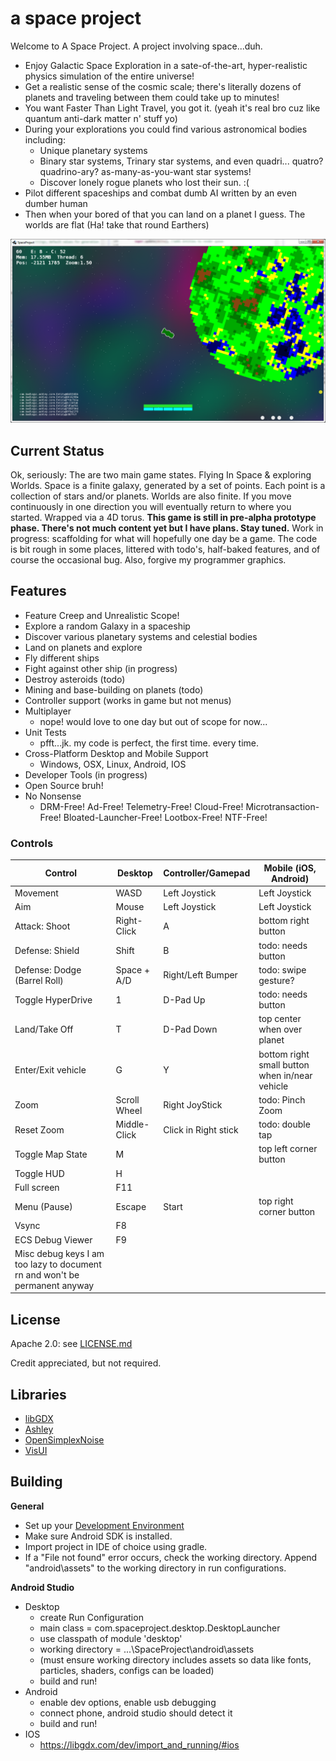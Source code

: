 # a space project
Welcome to A Space Project. A project involving space...duh.
* Enjoy Galactic Space Exploration in a sate-of-the-art, hyper-realistic physics simulation of the entire universe!
* Get a realistic sense of the cosmic scale; there's literally dozens of planets and traveling between them could take up to minutes!
* You want Faster Than Light Travel, you got it. (yeah it's real bro cuz like quantum anti-dark matter n' stuff yo)
* During your explorations you could find various astronomical bodies including:
    * Unique planetary systems
    * Binary star systems, Trinary star systems, and even quadri... quatro? quadrino-ary? as-many-as-you-want star systems!
    * Discover lonely rogue planets who lost their sun. :(
* Pilot different spaceships and combat dumb AI written by an even dumber human
* Then when your bored of that you can land on a planet I guess. The worlds are flat (Ha! take that round Earthers)


![screenshot](/Capture.PNG?raw=true)


## Current Status
Ok, seriously: The are two main game states. Flying In Space & exploring Worlds.
Space is a finite galaxy, generated by a set of points. Each point is a collection of stars and/or planets.
Worlds are also finite. If you move continuously in one direction you will eventually return to where you started. Wrapped via a 4D torus.
**This game is still in pre-alpha prototype phase. There's not much content yet but I have plans. Stay tuned.**
Work in progress: scaffolding for what will hopefully one day be a game. The code is bit rough in some places, littered with todo's, half-baked features, and of course the occasional bug. Also, forgive my programmer graphics.


## Features
* Feature Creep and Unrealistic Scope!
* Explore a random Galaxy in a spaceship
* Discover various planetary systems and celestial bodies
* Land on planets and explore
* Fly different ships
* Fight against other ship (in progress)
* Destroy asteroids (todo)
* Mining and base-building on planets (todo)
* Controller support (works in game but not menus)
* Multiplayer
  * nope! would love to one day but out of scope for now...
* Unit Tests
  * pfft...jk. my code is perfect, the first time. every time.
* Cross-Platform Desktop and Mobile Support
  * Windows, OSX, Linux, Android, IOS
* Developer Tools (in progress)
* Open Source bruh!
* No Nonsense
   * DRM-Free! Ad-Free! Telemetry-Free! Cloud-Free! Microtransaction-Free! Bloated-Launcher-Free! Lootbox-Free! NTF-Free!


### Controls
| Control                        | Desktop       | Controller/Gamepad   | Mobile (iOS, Android)                   |
|------------------------------- | ------------  | ------------------   | ----------------------------------------|
| Movement                       | WASD          | Left Joystick        | Left Joystick                           |
| Aim                            | Mouse         | Left Joystick        | Left Joystick                           |
| Attack: Shoot                  | Right-Click   | A                    | bottom right button                     |
| Defense: Shield                | Shift         | B                    | todo: needs button                      |
| Defense: Dodge (Barrel Roll)   | Space + A/D   | Right/Left Bumper    | todo: swipe gesture?                    |
| Toggle HyperDrive              | 1             | D-Pad Up             | todo: needs button                      |
| Land/Take Off                  | T             | D-Pad Down           | top center when over planet             |
| Enter/Exit vehicle             | G             | Y                    | bottom right small button when in/near vehicle |
| Zoom                           | Scroll Wheel  | Right JoyStick       | todo: Pinch Zoom                        |
| Reset Zoom                     | Middle-Click  | Click in Right stick | todo: double tap                        |
| Toggle Map State               | M             |                      | top left corner button                  |
| Toggle HUD                     | H             |                      |                                         |
| Full screen                    | F11           |                      |                                         |
| Menu (Pause)                   | Escape        | Start                | top right corner button                 |
| Vsync                          | F8            |                      |                                         |
| ECS Debug Viewer               | F9            |                      |                                         |
| Misc debug keys I am too lazy to document rn and won't be permanent anyway |                                    |


## License
   Apache 2.0: see [LICENSE.md](https://github.com/0XDE57/SpaceProject/blob/master/LICENSE.md)
   
   Credit appreciated, but not required.

## Libraries
- [libGDX](https://github.com/libgdx/libgdx)
- [Ashley](https://github.com/libgdx/ashley/wiki)
- [OpenSimplexNoise](https://gist.github.com/KdotJPG/b1270127455a94ac5d19)
- [VisUI](https://github.com/kotcrab/vis-ui)


## Building
**General**
* Set up your [Development Environment](https://libgdx.badlogicgames.com/documentation/gettingstarted/Setting%20Up.html)
* Make sure Android SDK is installed.
* Import project in IDE of choice using gradle.
* If a "File not found" error occurs, check the working directory. Append "android\assets" to the working directory in run configurations.


**Android Studio**
* Desktop
  * create Run Configuration
  * main class = com.spaceproject.desktop.DesktopLauncher
  * use classpath of module 'desktop'
  * working directory = ...\SpaceProject\android\assets
  * (must ensure working directory includes assets so data like fonts, particles, shaders, configs can be loaded)
  * build and run!
* Android
  * enable dev options, enable usb debugging
  * connect phone, android studio should detect it
  * build and run!
* IOS
  * https://libgdx.com/dev/import_and_running/#ios


